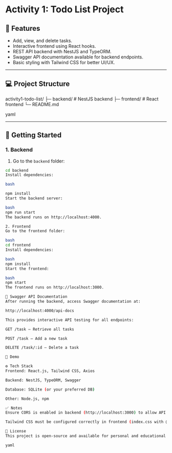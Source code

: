 # Activity 1: Todo List Project


## 📌 Features

- Add, view, and delete tasks.
- Interactive frontend using React hooks.
- REST API backend with NestJS and TypeORM.
- Swagger API documentation available for backend endpoints.
- Basic styling with Tailwind CSS for better UI/UX.

---

## 💻 Project Structure

activity1-todo-list/
├─ backend/ # NestJS backend
├─ frontend/ # React frontend
└─ README.md

yaml


---

## 🚀 Getting Started

### 1. Backend

1. Go to the `backend` folder:

```bash
cd backend
Install dependencies:

bash

npm install
Start the backend server:

bash
npm run start
The backend runs on http://localhost:4000.

2. Frontend
Go to the frontend folder:

bash
cd frontend
Install dependencies:

bash
npm install
Start the frontend:

bash
npm start
The frontend runs on http://localhost:3000.

📘 Swagger API Documentation
After running the backend, access Swagger documentation at:

http://localhost:4000/api-docs

This provides interactive API testing for all endpoints:

GET /task – Retrieve all tasks

POST /task – Add a new task

DELETE /task/:id – Delete a task

🎨 Demo

⚙️ Tech Stack
Frontend: React.js, Tailwind CSS, Axios

Backend: NestJS, TypeORM, Swagger

Database: SQLite (or your preferred DB)

Other: Node.js, npm

✅ Notes
Ensure CORS is enabled in backend (http://localhost:3000) to allow API requests from frontend.

Tailwind CSS must be configured correctly in frontend (index.css with @tailwind base;, @tailwind components;, @tailwind utilities;).

📝 License
This project is open-source and available for personal and educational use.

yaml

